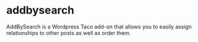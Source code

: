 # addbysearch
AddBySearch is a Wordpress Taco add-on that allows you to easily assign relationships to other posts as well as order them.
